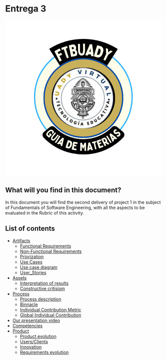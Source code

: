 # Entrega 3

![UADY](https://github.com/Killercrod/Equipo-1-FIS-Repositorio/blob/main/Assets/logo%20circular%20ilustrativo%20tienda%20vegatales%20verde.png)

## What will you find in this document?

In this document you will find the second delivery of project 1 in the subject of Fundamentals of Software Engineering, with all the aspects to be evaluated in the Rubric of this activity.

## List of contents

* [Artifacts]()
  * [Functional Requirements]()
  * [Non-Functional Requirements]()
  * [Priorization]()
  * [Use Cases]()
  * [Use case diagram]()
  * [User_Stories]()
* [Assets]()
  * [Interpretation of results]()
  * [Constructive critisism]()
* [Process]()
  * [Process description]()
  * [Binnacle]()
  * [Individual Contribution Metric]()
  * [Global Individual Contribution]()
* [Our presentation video]()
* [Competencies]()
* [Product]()
  * [Product evolution]()
  * [Users/Clients]()
  * [Innovation]()
  * [Requirements evolution]()
